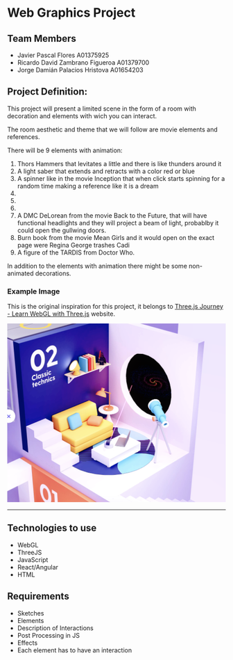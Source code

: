 # Web Graphics Project

## Team Members
* Javier Pascal Flores A01375925
* Ricardo David Zambrano Figueroa A01379700
* Jorge Damián Palacios Hristova A01654203

## Project Definition:


This project will present a limited scene in the form of a room with decoration and elements with wich you can interact.

The room aesthetic and theme that we will follow are movie elements and references.

There will be 9 elements with animation:

1. Thors Hammers that levitates  a little and  there is like thunders around it 
2. A light saber that extends and retracts with a color red or blue
3. A spinner like in the movie Inception that when click starts spinning for a random time making a reference like it is a dream
4. 
5. 
6. 
7. A DMC DeLorean from the movie Back to the Future, that will have functional headlights and they will project a beam of light, probablby it could open the gullwing doors.
8. Burn book from the movie Mean Girls and it would open on the exact page were Regina George trashes Cadi 
9. A figure of the TARDIS from Doctor Who. 

In addition to the elements with animation there might be some non-animated decorations.

### Example Image

This is the original inspiration for this project, it belongs to [Three.js Journey - Learn WebGL with Three.js](http://threejs-journey.xyz/) website.

![Three.js Room](assets/roomThree.png)

---

## Technologies to use
* WebGL
* ThreeJS 
* JavaScript 
* React/Angular 
* HTML

## Requirements

* Sketches
* Elements
* Description of Interactions
* Post Processing in JS
* Effects
* Each element has to have an interaction
